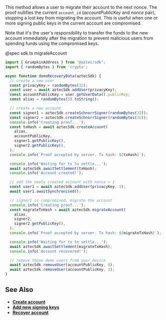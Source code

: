 This method allows a user to migrate their account to the next nonce. The proof nullifies the current `account_id` (_accountPublicKey_ and _nonce_ pair), stopping a lost key from migrating the account. This is useful when one or more signing public keys in the current account are compromised.

Note that it's the user's responsibility to transfer the funds to the new account immediately after the migration to prevent malicious users from spending funds using the compromised keys.

@spec sdk.ts migrateAccount

```js
import { GrumpkinAddress } from '@aztec/sdk';
import { randomBytes } from 'crypto';

async function demoRecoveryData(aztecSdk) {
  // create a new user
  const privacyKey = randomBytes(32);
  const user = await aztecSdk.addUser(privacyKey);
  const accountPublicKey = user.getUserData().publicKey;
  const alias = randomBytes(5).toString();

  // create a new account
  const signer1 = aztecSdk.createSchnorrSigner(randomBytes(32));
  const signer2 = aztecSdk.createSchnorrSigner(randomBytes(32));
  console.info('Creating proof...');
  const txHash = await aztecSdk.createAccount(
    alias,
    accountPublicKey,
    signer1.getPublicKey(),
    signer2.getPublicKey(),
  );
  console.info(`Proof accepted by server. Tx hash: ${txHash}`);

  console.info('Waiting for tx to settle...');
  await aztecSdk.awaitSettlement(txHash);
  console.info('Account created!');

  // add the newly created account with nonce = 1
  const user1 = await aztecSdk.addUser(privacyKey, 1);
  await user1.awaitSynchronised();

  // signer1 is compromised, migrate the account
  console.info('Creating proof...');
  const migrateTxHash = await aztecSdk.migrateAccount(
    alias,
    signer2,
    signer2.getPublicKey(),
  );
  console.info(`Proof accepted by server. Tx hash: ${migrateTxHash}`);

  console.info('Waiting for tx to settle...');
  await aztecSdk.awaitSettlement(migrateTxHash);
  console.info('Account recovered!');

  // remove these demo users from your device
  await aztecSdk.removeUser(accountPublicKey, 0);
  await aztecSdk.removeUser(accountPublicKey, 1);
}
```

## See Also

- **[Create account](/#/User/createAccount)**
- **[Add new signing keys](/#/User/addSigningKeys)**
- **[Recover account](/#/User/recoverAccount)**
  